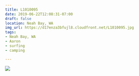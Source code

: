 ```yaml
---
title: L1010095
date: 2019-06-22T12:08:31-07:00
draft: false
location: Neah Bay, WA
img_url: https://d17enza3bfujl8.cloudfront.net/L1010095.jpg
tags:
- Neah Bay, WA
- Aaron
- surfing
- camping

---
```


![](https://d17enza3bfujl8.cloudfront.net/L1010095.jpg)

